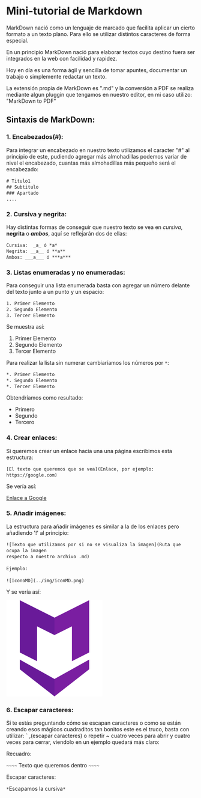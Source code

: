 # Mini-tutorial de Markdown

MarkDown nació como un lenguaje de marcado que facilita aplicar un cierto formato a un texto plano. Para ello se utilizar distintos caracteres de forma especial.

En un principio MarkDown nació para elaborar textos cuyo destino fuera ser integrados en la web con facilidad y rapidez.

Hoy en día es una forma ágil y sencilla de tomar apuntes, documentar un trabajo o simplemente redactar un texto.

La extensión propia de MarkDown es ".md" y la conversión a PDF se realiza mediante algun pluggin que tengamos en nuestro editor, en mi caso utilizo: "MarkDown to PDF"

## Sintaxis de MarkDown:

### 1. Encabezados(#):

Para integrar un encabezado en nuestro texto utilizamos el caracter "#" al principio de este, pudiendo agregar más almohadillas podemos variar de nivel el encabezado, cuantas más almohadillas más pequeño será el encabezado:

~~~~
# Titulo1
## Subtitulo
### Apartado
....
~~~~

### 2. Cursiva y negrita:

Hay distintas formas de conseguir que nuestro texto se vea en _cursiva_, __negrita__ o ___ambos___, aquí se reflejarán dos de ellas:

~~~~
Cursiva:  _a_ ó *a*
Negrita: __a__ ó **a**
Ambos: ___a___ ó ***a***
~~~~

### 3. Listas enumeradas y no enumeradas:

Para conseguir una lista enumerada basta con agregar un número delante del texto junto a un punto y un espacio:

~~~~
1. Primer Elemento
2. Segundo Elemento
3. Tercer Elemento
~~~~

Se muestra así:

1. Primer Elemento
2. Segundo Elemento
3. Tercer Elemento

Para realizar la lista sin numerar cambiaríamos los números por `*`:

~~~~
*. Primer Elemento
*. Segundo Elemento
*. Tercer Elemento
~~~~

Obtendríamos como resultado:

* Primero
* Segundo
* Tercero

### 4. Crear enlaces:

Si queremos crear un enlace hacia una una página escribimos esta estructura:

~~~~
[El texto que queremos que se vea](Enlace, por ejemplo: https://google.com)
~~~~

Se vería así:

[Enlace a Google](https://google.com)

### 5. Añadir imágenes:

La estructura para añadir imágenes es similar a la de los enlaces pero añadiendo '!' al principio:

~~~~
![Texto que utilizamos por si no se visualiza la imagen](Ruta que ocupa la imagen
respecto a nuestro archivo .md)

Ejemplo:

![IconoMD](../img/iconMD.png)
~~~~

Y se vería así:

![IconoMD](../img/iconMD.png)

### 6. Escapar caracteres:

Si te estás preguntando cómo se escapan caracteres o como se están creando esos mágicos cuadraditos tan bonitos este es el truco, basta con utilizar: **`** ,(escapar caracteres) o repetir ~ cuatro veces para abrir y cuatro veces para cerrar, viendolo en un ejemplo quedará más claro:

Recuadro:

`~~~~`
Texto que queremos dentro
`~~~~`

Escapar caracteres:

`*`Escapamos la cursiva`*`
